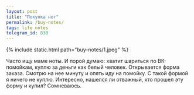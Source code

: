 ```yaml
---
layout: post
title: "Покупка нот"
permalink: /buy-notes/
tags: life notes
telegram_id: 830
---
```


{% include static.html path="buy-notes/1.jpeg" %}

Часто ищу маме ноты. И порой думаю: хватит шариться по ВК-помойкам, куплю за
деньги как белый человек. Открывается форма заказа. Смотрю на нее минуту и опять
иду на помойку. С такой формой я ничего не куплю. Интересно, нашелся ли
отважный, кто прошел эту форму и купил? Сомневаюсь.
